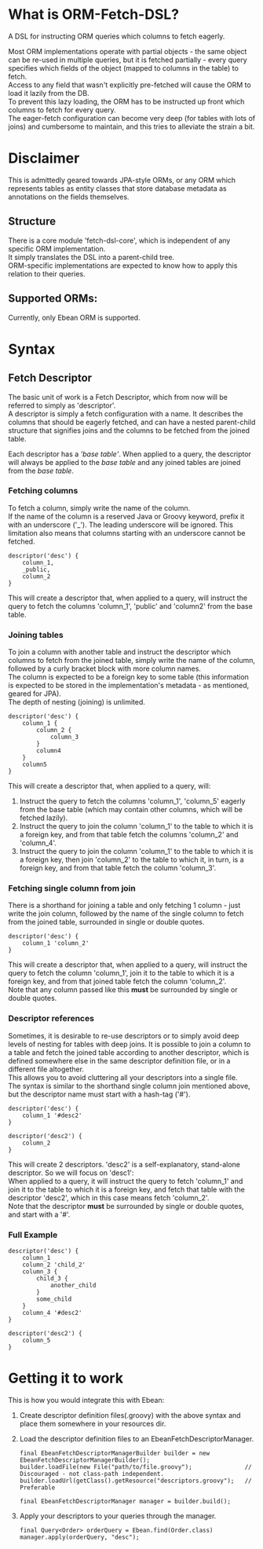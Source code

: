 What is ORM-Fetch-DSL?
===
A DSL for instructing ORM queries which columns to fetch eagerly.  
  
Most ORM implementations operate with partial objects - the same object can be re-used in multiple queries, but it
is fetched partially - every query specifies which fields of the object (mapped to columns in the table) to fetch.  
Access to any field that wasn't explicitly pre-fetched will cause the ORM to load it lazily from the DB.  
To prevent this lazy loading, the ORM has to be instructed up front which columns to fetch for every query.  
The eager-fetch configuration can become very deep (for tables with lots of joins) and cumbersome to maintain,
and this tries to alleviate the strain a bit.  
  
Disclaimer
===
This is admittedly geared towards JPA-style ORMs, or any ORM which represents tables as entity classes that store
database metadata as annotations on the fields themselves.  

Structure
---
There is a core module 'fetch-dsl-core', which is independent of any specific ORM implementation.  
It simply translates the DSL into a parent-child tree.  
ORM-specific implementations are expected to know how to apply this relation to their queries.  
  
## Supported ORMs:
Currently, only Ebean ORM is supported.
  
Syntax
===

## Fetch Descriptor
The basic unit of work is a Fetch Descriptor, which from now will be referred to simply as 'descriptor'.  
A descriptor is simply a fetch configuration with a name. It describes the columns that should be eagerly fetched,
and can have a nested parent-child structure that signifies joins and the columns to be fetched from the joined table.  
  
Each descriptor has a *'base table'*. When applied to a query, the descriptor will always be applied to the *base table*
and any joined tables are joined from the *base table*.

### Fetching columns
To fetch a column, simply write the name of the column.  
If the name of the column is a reserved Java or Groovy keyword, prefix it with an underscore ('\_'). The leading underscore will be ignored.
This limitation also means that columns starting with an underscore cannot be fetched.
  
```
descriptor('desc') {
    column_1,
    _public,
    column_2
}
```
This will create a descriptor that, when applied to a query, will instruct the query to fetch the columns 'column_1',
'public' and 'column2' from the base table.

### Joining tables
To join a column with another table and instruct the descriptor which columns to fetch from the joined table, simply
write the name of the column, followed by a curly bracket block with more column names.  
The column is expected to be a foreign key to some table (this information is expected to be stored in the implementation's
metadata - as mentioned, geared for JPA).  
The depth of nesting (joining) is unlimited.  

```
descriptor('desc') {
    column_1 {
        column_2 {
            column_3
        }
        column4
    }
    column5
}
```
This will create a descriptor that, when applied to a query, will:
  1. Instruct the query to fetch the columns 'column_1', 'column_5' eagerly from the base table (which may 
     contain other columns, which will be fetched lazily).
  2. Instruct the query to join the column 'column_1' to the table to which it is a foreign key, and from that
     table fetch the columns 'column_2' and 'column_4'.
  3. Instruct the query to join the column 'column_1' to the table to which it is a foreign key, then join 'column_2'
     to the table to which it, in turn, is a foreign key, and from that table fetch the column 'column_3'.

### Fetching single column from join
There is a shorthand for joining a table and only fetching 1 column - just write the join column, followed by the name
of the single column to fetch from the joined table, surrounded in single or double quotes.

```
descriptor('desc') {
    column_1 'column_2'
}
```
This will create a descriptor that, when applied to a query, will instruct the query to fetch the column 'column_1',
join it to the table to which it is a foreign key, and from that joined table fetch the column 'column_2'.  
Note that any column passed like this **must** be surrounded by single or double quotes.

### Descriptor references
Sometimes, it is desirable to re-use descriptors or to simply avoid deep levels of nesting for tables with deep joins.
It is possible to join a column to a table and fetch the joined table according to another descriptor, which is defined
somewhere else in the same descriptor definition file, or in a different file altogether.  
This allows you to avoid cluttering all your descriptors into a single file.  
The syntax is similar to the shorthand single column join mentioned above, but the descriptor name must start with a hash-tag ('\#').  

```
descriptor('desc') {
    column_1 '#desc2'
}

descriptor('desc2') {
    column_2
}
```
This will create 2 descriptors. 'desc2' is a self-explanatory, stand-alone descriptor. So we will focus on 'desc1':  
When applied to a query, it will instruct the query to fetch 'column_1' and join it to the table to which it is a 
foreign key, and fetch that table with the descriptor 'desc2', which in this case means fetch 'column_2'.  
Note that the descriptor **must** be surrounded by single or double quotes, and start with a '#'.

### Full Example

```
descriptor('desc') {
    column_1
    column_2 'child_2'
    column_3 {
        child_3 {
            another_child
        }
        some_child
    }
    column_4 '#desc2'
}

descriptor('desc2') {
    column_5
}
``` 
                    
Getting it to work
===
This is how you would integrate this with Ebean:  
 1. Create descriptor definition files(.groovy) with the above syntax and place them somewhere in your resources dir.  
 2. Load the descriptor definition files to an EbeanFetchDescriptorManager.  
   
    ```
    final EbeanFetchDescriptorManagerBuilder builder = new EbeanFetchDescriptorManagerBuilder();
    builder.loadFile(new File("path/to/file.groovy");               // Discouraged - not class-path independent.
    builder.loadUrl(getClass().getResource("descriptors.groovy");   // Preferable
    
    final EbeanFetchDescriptorManager manager = builder.build();
    ```
 3. Apply your descriptors to your queries through the manager.  
   
    ```
    final Query<Order> orderQuery = Ebean.find(Order.class)
    manager.apply(orderQuery, "desc");
    ```